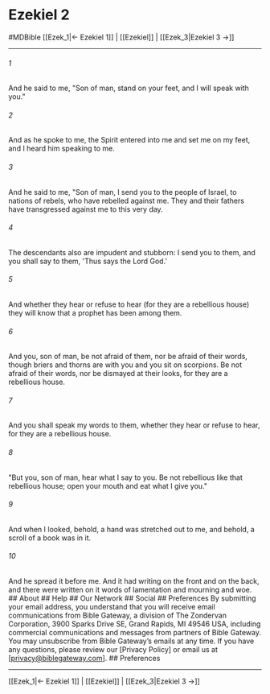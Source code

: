 # Ezekiel 2
#MDBible
[[Ezek_1|← Ezekiel 1]] | [[Ezekiel]] | [[Ezek_3|Ezekiel 3 →]]

***






###### 1 


And he said to me, "Son of man, stand on your feet, and I will speak with you." 





###### 2 


And as he spoke to me, the Spirit entered into me and set me on my feet, and I heard him speaking to me. 





###### 3 


And he said to me, "Son of man, I send you to the people of Israel, to nations of rebels, who have rebelled against me. They and their fathers have transgressed against me to this very day. 





###### 4 


The descendants also are impudent and stubborn: I send you to them, and you shall say to them, 'Thus says the Lord God.' 





###### 5 


And whether they hear or refuse to hear (for they are a rebellious house) they will know that a prophet has been among them. 





###### 6 


And you, son of man, be not afraid of them, nor be afraid of their words, though briers and thorns are with you and you sit on scorpions. Be not afraid of their words, nor be dismayed at their looks, for they are a rebellious house. 





###### 7 


And you shall speak my words to them, whether they hear or refuse to hear, for they are a rebellious house. 





###### 8 


"But you, son of man, hear what I say to you. Be not rebellious like that rebellious house; open your mouth and eat what I give you." 





###### 9 


And when I looked, behold, a hand was stretched out to me, and behold, a scroll of a book was in it. 





###### 10 


And he spread it before me. And it had writing on the front and on the back, and there were written on it words of lamentation and mourning and woe. ## About ## Help ## Our Network ## Social ## Preferences By submitting your email address, you understand that you will receive email communications from Bible Gateway, a division of The Zondervan Corporation, 3900 Sparks Drive SE, Grand Rapids, MI 49546 USA, including commercial communications and messages from partners of Bible Gateway. You may unsubscribe from Bible Gateway&rsquo;s emails at any time. If you have any questions, please review our [Privacy Policy] or email us at [privacy@biblegateway.com]. ## Preferences

***

[[Ezek_1|← Ezekiel 1]] | [[Ezekiel]] | [[Ezek_3|Ezekiel 3 →]]
